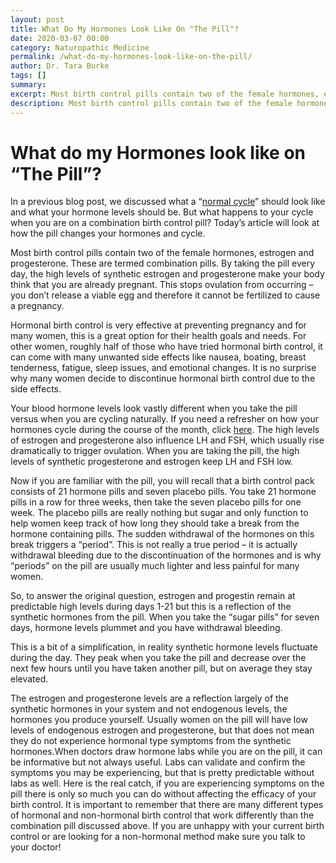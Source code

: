 ```yaml
---
layout: post
title: What Do My Hormones Look Like On "The Pill"?
date: 2020-03-07 00:00
category: Naturopathic Medicine
permalink: /what-do-my-hormones-look-like-on-the-pill/
author: Dr. Tara Burke
tags: []
summary: 
excerpt: Most birth control pills contain two of the female hormones, estrogen and progesterone. These are termed combination pills. By taking the pill every day, the high levels of synthetic estrogen and progesterone make your body think that you are already pregnant.  This stops ovulation from 
description: Most birth control pills contain two of the female hormones, estrogen and progesterone. These are termed combination pills. By taking the pill every day...
---
```

# What do my Hormones look like on “The Pill”?

In a previous blog post, we discussed what a “[normal cycle](https://drtaraburke.com/what-is-a-normal-cycle/)” should look like and what your hormone levels should be. But what happens to your cycle when you are on a combination birth control pill? Today’s article will look at how the pill changes your hormones and cycle. 

Most birth control pills contain two of the female hormones, estrogen and progesterone. These are termed combination pills. By taking the pill every day, the high levels of synthetic estrogen and progesterone make your body think that you are already pregnant.  This stops ovulation from occurring – you don’t release a viable egg and therefore it cannot be fertilized to cause a pregnancy. 

Hormonal birth control is very effective at preventing pregnancy and for many women, this is a great option for their health goals and needs. For other women, roughly half of those who have tried hormonal birth control, it can come with many unwanted side effects like nausea, boating, breast tenderness, fatigue, sleep issues, and emotional changes. It is no surprise why many women decide to discontinue hormonal birth control due to the side effects. 

Your blood hormone levels look vastly different when you take the pill versus when you are cycling naturally. If you need a refresher on how your hormones cycle during the course of the month, click [here](https://drtaraburke.com/what-is-a-normal-cycle/). The high levels of estrogen and progesterone also influence LH and FSH, which usually rise dramatically to trigger ovulation. When you are taking the pill, the high levels of synthetic progesterone and estrogen keep LH and FSH low. 

Now if you are familiar with the pill, you will recall that a birth control pack consists of 21 hormone pills and seven placebo pills. You take 21 hormone pills in a row for three weeks, then take the seven placebo pills for one week. The placebo pills are really nothing but sugar and only function to help women keep track of how long they should take a break from the hormone containing pills. The sudden withdrawal of the hormones on this break triggers a “period”. This is not really a true period – it is actually withdrawal bleeding due to the discontinuation of the hormones and is why “periods” on the pill are usually much lighter and less painful for many women.

So, to answer the original question, estrogen and progestin remain at predictable high levels during days 1-21 but this is a reflection of the synthetic hormones from the pill. When you take the “sugar pills” for seven days, hormone levels plummet and you have withdrawal bleeding. 

This is a bit of a simplification, in reality synthetic hormone levels fluctuate during the day. They peak when you take the pill and decrease over the next few hours until you have taken another pill, but on average they stay elevated. 

The estrogen and progesterone levels are a reflection largely of the synthetic hormones in your system and not endogenous levels, the hormones you produce yourself. Usually women on the pill will have low levels of endogenous estrogen and progesterone, but that does not mean they do not experience hormonal type symptoms from the synthetic hormones.When doctors draw hormone labs while you are on the pill, it can be informative but not always useful. Labs can validate and confirm the symptoms you may be experiencing, but that is pretty predictable without labs as well.  Here is the real catch, if you are experiencing symptoms on the pill there is only so much you can do without affecting the efficacy of your birth control. It is important to remember that there are many different types of hormonal and non-hormonal birth control that work differently than the combination pill discussed above. If you are unhappy with your current birth control or are looking for a non-hormonal method make sure you talk to your doctor! 
